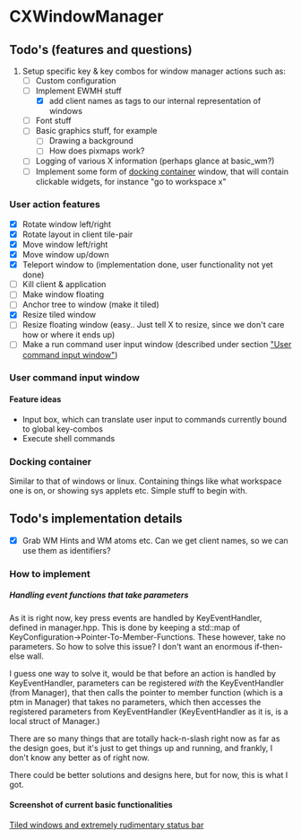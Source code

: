 # CXWindowManager



## Todo's (features and questions)
1. Setup specific key & key combos for window manager actions such as:
   - [ ] Custom configuration
   - [ ] Implement EWMH stuff
        - [x] add client names as tags to our internal representation of windows
   - [ ] Font stuff
   - [ ] Basic graphics stuff, for example
        - [ ] Drawing a background
        - [ ] How does pixmaps work?
   - [ ] Logging of various X information (perhaps glance at basic_wm?)
   - [ ] Implement some form of [docking container](#docking-container) window, that will contain clickable widgets, for instance "go to workspace x"
   
### User action features
   - [x] Rotate window left/right
   - [x] Rotate layout in client tile-pair
   - [x] Move window left/right
   - [x] Move window up/down
   - [x] Teleport window to (implementation done, user functionality not yet done)
   - [ ] Kill client & application
   - [ ] Make window floating
   - [ ] Anchor tree to window (make it tiled)
   - [x] Resize tiled window
   - [ ] Resize floating window (easy.. Just tell X to resize, since we don't care how or where it ends up)
   - [ ] Make a run command user input window (described under section ["User command input window"](#user-command-input-window))
### User command input window

#### Feature ideas
   - Input box, which can translate user input to commands currently bound to global key-combos
   - Execute shell commands 


### Docking container
Similar to that of windows or linux. Containing things like what workspace one is on, or showing sys applets etc. 
Simple stuff to begin with.

## Todo's implementation details
   - [x] Grab WM Hints and WM atoms etc. Can we get client names, so we can use them as identifiers?
   
### How to implement

##### Handling event functions that take parameters 
As it is right now, key press events are handled by KeyEventHandler, defined in manager.hpp. This is done by keeping
a std::map of KeyConfiguration->Pointer-To-Member-Functions. These however, take no parameters. So how to solve this issue?
I don't want an enormous if-then-else wall.

I guess one way to solve it, would be that before an action is handled by KeyEventHandler, parameters can be registered
*with* the KeyEventHandler (from Manager), that then calls the pointer to member function (which is a ptm in Manager) that 
takes no parameters, which then accesses the registered parameters from KeyEventHandler (KeyEventHandler as it is, is a local 
struct of Manager.)

There are so many things that are totally hack-n-slash right now as far as the design goes, but it's just to get things up
and running, and frankly, I don't know any better as of right now.

There could be better solutions and designs here, but for now, this is what I got. 


#### Screenshot of current basic functionalities
[Tiled windows and extremely rudimentary status bar](misc/basic_functionality_and_look.png)